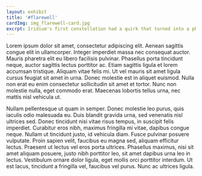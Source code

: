 ```yaml
---
layout: exhibit
title: '#flarewell'
cardImg: img_flarewell-card.jpg
excrpt: Iridium's first constellation had a quirk that turned into a phenomenon. Find out how satellites became artificial shooting stars that inspired a generation.
---
```

Lorem ipsum dolor sit amet, consectetur adipiscing elit. Aenean sagittis congue elit in ullamcorper. Integer imperdiet massa nec consequat auctor. Mauris pharetra elit eu libero facilisis pulvinar. Phasellus porta tincidunt neque, auctor sagittis lectus porttitor ac. Etiam sagittis ligula et lorem accumsan tristique. Aliquam vitae felis mi. Ut vel mauris sit amet ligula cursus feugiat sit amet in urna. Donec molestie est in aliquet euismod. Nulla non erat eu enim consectetur sollicitudin sit amet et tortor. Nunc non molestie nulla, eget commodo erat. Maecenas lobortis tellus urna, nec mattis nisl vehicula ut.

Nullam pellentesque ut quam in semper. Donec molestie leo purus, quis iaculis odio malesuada eu. Duis blandit gravida urna, sed venenatis nisl ultrices sed. Donec tincidunt nisi vitae risus tempus, in suscipit felis imperdiet. Curabitur eros nibh, maximus fringilla mi vitae, dapibus congue neque. Nullam ut tincidunt justo, id vehicula diam. Fusce pulvinar posuere vulputate. Proin sapien velit, faucibus eu magna sed, aliquam efficitur lectus. Praesent ut lectus vel eros porta ultrices. Phasellus maximus, nisi sit amet aliquam posuere, justo nibh porttitor leo, sit amet dapibus urna leo in lectus. Vestibulum ornare dolor ligula, eget mollis orci porttitor interdum. Ut est lacus, tincidunt a fringilla vel, faucibus vel purus. Nunc ac ultrices ligula.

